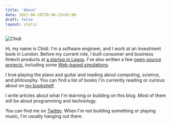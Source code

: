 ```yaml
---
title: 'About'
date: 2021-04-28T20:44:23+01:00
draft: false
layout: static
---
```


![Chidi](https://res.cloudinary.com/cwilliams/image/upload/c_scale,w_200/v1621417333/Blog/FN6_Nerp_400x400.jpg)

Hi, my name is Chidi. I'm a software engineer, and I work at an investment bank in London. Before my current role, I built consumer and business fintech products at [a startup in Lagos](/2020/#changing-jobs). I've also written a few [open-source projects](https://github.com/chidiwilliams/), including some [Web-based simulations](/simulations/).

I love playing the piano and guitar and reading about computing, science, and philosophy. You can find a list of books I'm currently reading or curious about on [my bookshelf](/bookshelf/).

I write articles about what I'm learning or building on this blog. Most of them will be about programming and technology.

You can find me on [Twitter](https://twitter.com/ChidiWilliams__). When I'm not building something or playing music, I'm usually hanging out there.
